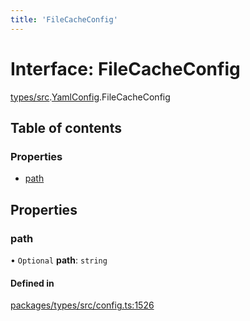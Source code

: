 ```yaml
---
title: 'FileCacheConfig'
---
```


# Interface: FileCacheConfig

[types/src](../modules/types_src).[YamlConfig](../modules/types_src.YamlConfig).FileCacheConfig

## Table of contents

### Properties

- [path](types_src.YamlConfig.FileCacheConfig#path)

## Properties

### path

• `Optional` **path**: `string`

#### Defined in

[packages/types/src/config.ts:1526](https://github.com/Urigo/graphql-mesh/blob/master/packages/types/src/config.ts#L1526)

